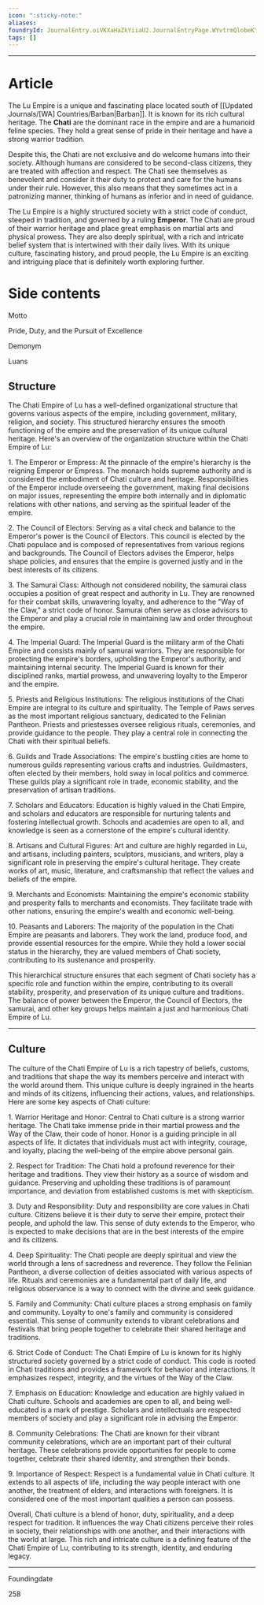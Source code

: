 ```yaml
---
icon: ":sticky-note:"
aliases: 
foundryId: JournalEntry.oiVKXaHaZkYiiaU2.JournalEntryPage.WYvtrmQlobeKYlC8
tags: []
---
```

---



# Article
The Lu Empire is a unique and fascinating place located south of [[Updated Journals/[WA] Countries/Barban|Barban]]. It is known for its rich cultural heritage. The **Chati** are the dominant race in the empire and are a humanoid feline species. They hold a great sense of pride in their heritage and have a strong warrior tradition.

Despite this, the Chati are not exclusive and do welcome humans into their society. Although humans are considered to be second-class citizens, they are treated with affection and respect. The Chati see themselves as benevolent and consider it their duty to protect and care for the humans under their rule. However, this also means that they sometimes act in a patronizing manner, thinking of humans as inferior and in need of guidance.

The Lu Empire is a highly structured society with a strict code of conduct, steeped in tradition, and governed by a ruling **Emperor**. The Chati are proud of their warrior heritage and place great emphasis on martial arts and physical prowess. They are also deeply spiritual, with a rich and intricate belief system that is intertwined with their daily lives. With its unique culture, fascinating history, and proud people, the Lu Empire is an exciting and intriguing place that is definitely worth exploring further.


# Side contents
Motto

Pride, Duty, and the Pursuit of Excellence

Demonym

Luans

## Structure

The Chati Empire of Lu has a well-defined organizational structure that governs various aspects of the empire, including government, military, religion, and society. This structured hierarchy ensures the smooth functioning of the empire and the preservation of its unique cultural heritage. Here's an overview of the organization structure within the Chati Empire of Lu:

1\. The Emperor or Empress: At the pinnacle of the empire's hierarchy is the reigning Emperor or Empress. The monarch holds supreme authority and is considered the embodiment of Chati culture and heritage. Responsibilities of the Emperor include overseeing the government, making final decisions on major issues, representing the empire both internally and in diplomatic relations with other nations, and serving as the spiritual leader of the empire.

2\. The Council of Electors: Serving as a vital check and balance to the Emperor's power is the Council of Electors. This council is elected by the Chati populace and is composed of representatives from various regions and backgrounds. The Council of Electors advises the Emperor, helps shape policies, and ensures that the empire is governed justly and in the best interests of its citizens.

3\. The Samurai Class: Although not considered nobility, the samurai class occupies a position of great respect and authority in Lu. They are renowned for their combat skills, unwavering loyalty, and adherence to the "Way of the Claw," a strict code of honor. Samurai often serve as close advisors to the Emperor and play a crucial role in maintaining law and order throughout the empire.

4\. The Imperial Guard: The Imperial Guard is the military arm of the Chati Empire and consists mainly of samurai warriors. They are responsible for protecting the empire's borders, upholding the Emperor's authority, and maintaining internal security. The Imperial Guard is known for their disciplined ranks, martial prowess, and unwavering loyalty to the Emperor and the empire.

5\. Priests and Religious Institutions: The religious institutions of the Chati Empire are integral to its culture and spirituality. The Temple of Paws serves as the most important religious sanctuary, dedicated to the Felinian Pantheon. Priests and priestesses oversee religious rituals, ceremonies, and provide guidance to the people. They play a central role in connecting the Chati with their spiritual beliefs.

6\. Guilds and Trade Associations: The empire's bustling cities are home to numerous guilds representing various crafts and industries. Guildmasters, often elected by their members, hold sway in local politics and commerce. These guilds play a significant role in trade, economic stability, and the preservation of artisan traditions.

7\. Scholars and Educators: Education is highly valued in the Chati Empire, and scholars and educators are responsible for nurturing talents and fostering intellectual growth. Schools and academies are open to all, and knowledge is seen as a cornerstone of the empire's cultural identity.

8\. Artisans and Cultural Figures: Art and culture are highly regarded in Lu, and artisans, including painters, sculptors, musicians, and writers, play a significant role in preserving the empire's cultural heritage. They create works of art, music, literature, and craftsmanship that reflect the values and beliefs of the empire.

9\. Merchants and Economists: Maintaining the empire's economic stability and prosperity falls to merchants and economists. They facilitate trade with other nations, ensuring the empire's wealth and economic well-being.

10\. Peasants and Laborers: The majority of the population in the Chati Empire are peasants and laborers. They work the land, produce food, and provide essential resources for the empire. While they hold a lower social status in the hierarchy, they are valued members of Chati society, contributing to its sustenance and prosperity.

This hierarchical structure ensures that each segment of Chati society has a specific role and function within the empire, contributing to its overall stability, prosperity, and preservation of its unique culture and traditions. The balance of power between the Emperor, the Council of Electors, the samurai, and other key groups helps maintain a just and harmonious Chati Empire of Lu.

* * *

## Culture

The culture of the Chati Empire of Lu is a rich tapestry of beliefs, customs, and traditions that shape the way its members perceive and interact with the world around them. This unique culture is deeply ingrained in the hearts and minds of its citizens, influencing their actions, values, and relationships. Here are some key aspects of Chati culture:

1\. Warrior Heritage and Honor: Central to Chati culture is a strong warrior heritage. The Chati take immense pride in their martial prowess and the Way of the Claw, their code of honor. Honor is a guiding principle in all aspects of life. It dictates that individuals must act with integrity, courage, and loyalty, placing the well-being of the empire above personal gain.

2\. Respect for Tradition: The Chati hold a profound reverence for their heritage and traditions. They view their history as a source of wisdom and guidance. Preserving and upholding these traditions is of paramount importance, and deviation from established customs is met with skepticism.

3\. Duty and Responsibility: Duty and responsibility are core values in Chati culture. Citizens believe it is their duty to serve their empire, protect their people, and uphold the law. This sense of duty extends to the Emperor, who is expected to make decisions that are in the best interests of the empire and its citizens.

4\. Deep Spirituality: The Chati people are deeply spiritual and view the world through a lens of sacredness and reverence. They follow the Felinian Pantheon, a diverse collection of deities associated with various aspects of life. Rituals and ceremonies are a fundamental part of daily life, and religious observance is a way to connect with the divine and seek guidance.

5\. Family and Community: Chati culture places a strong emphasis on family and community. Loyalty to one's family and community is considered essential. This sense of community extends to vibrant celebrations and festivals that bring people together to celebrate their shared heritage and traditions.

6\. Strict Code of Conduct: The Chati Empire of Lu is known for its highly structured society governed by a strict code of conduct. This code is rooted in Chati traditions and provides a framework for behavior and interactions. It emphasizes respect, integrity, and the virtues of the Way of the Claw.

7\. Emphasis on Education: Knowledge and education are highly valued in Chati culture. Schools and academies are open to all, and being well-educated is a mark of prestige. Scholars and intellectuals are respected members of society and play a significant role in advising the Emperor.

8\. Community Celebrations: The Chati are known for their vibrant community celebrations, which are an important part of their cultural heritage. These celebrations provide opportunities for people to come together, celebrate their shared identity, and strengthen their bonds.

9\. Importance of Respect: Respect is a fundamental value in Chati culture. It extends to all aspects of life, including the way people interact with one another, the treatment of elders, and interactions with foreigners. It is considered one of the most important qualities a person can possess.

Overall, Chati culture is a blend of honor, duty, spirituality, and a deep respect for tradition. It influences the way Chati citizens perceive their roles in society, their relationships with one another, and their interactions with the world at large. This rich and intricate culture is a defining feature of the Chati Empire of Lu, contributing to its strength, identity, and enduring legacy.

* * *

Foundingdate

258